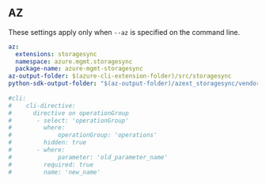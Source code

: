 ## AZ

These settings apply only when `--az` is specified on the command line.

``` yaml $(az)
az:
  extensions: storagesync
  namespace: azure.mgmt.storagesync
  package-name: azure-mgmt-storagesync
az-output-folder: $(azure-cli-extension-folder)/src/storagesync
python-sdk-output-folder: "$(az-output-folder)/azext_storagesync/vendored_sdks/storagesync"
  
#cli:
#    cli-directive:
#      directive on operationGroup
#       - select: 'operationGroup'
#         where:
#             operationGroup: 'operations'
#         hidden: true
#       - where:
#             parameter: 'old_parameter_name'
#         required: true
#         name: 'new_name'

```
